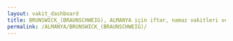```yaml
---
layout: vakit_dashboard
title: BRUNSWICK_(BRAUNSCHWEIG), ALMANYA için iftar, namaz vakitleri ve hava durumu - ilçe/eyalet seç
permalink: /ALMANYA/BRUNSWICK_(BRAUNSCHWEIG)/
---
```


<script type="text/javascript">
  var GLOBAL_COUNTRY = 'ALMANYA';
  var GLOBAL_CITY = 'BRUNSWICK_(BRAUNSCHWEIG)';
  var GLOBAL_STATE = '';
  var lat = 72;
  var lon = 21;
</script>

